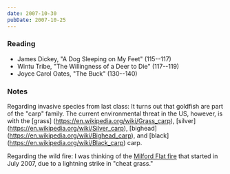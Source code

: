 ```yaml
---
date: 2007-10-30
pubDate: 2007-10-25
---
```


### Reading

* James Dickey, "A Dog Sleeping on My Feet" (115--117)
* Wintu Tribe, "The Willingness of a Deer to Die" (117--119)
* Joyce Carol Oates, "The Buck" (130--140)

### Notes

Regarding invasive species from last class: It turns out that goldfish are part of the "carp" family. The current environmental threat in the US, however, is with the [grass] (https://en.wikipedia.org/wiki/Grass_carp), [silver] (https://en.wikipedia.org/wiki/Silver_carp), [bighead] (https://en.wikipedia.org/wiki/Bighead_carp), and [black] (https://en.wikipedia.org/wiki/Black_carp) carp.

Regarding the wild fire: I was thinking of the [Milford Flat fire](https://www.npr.org/2007/07/09/11826471/deadly-wildfires-blacken-western-states) that started in July 2007, due to a lightning strike in "cheat grass."
